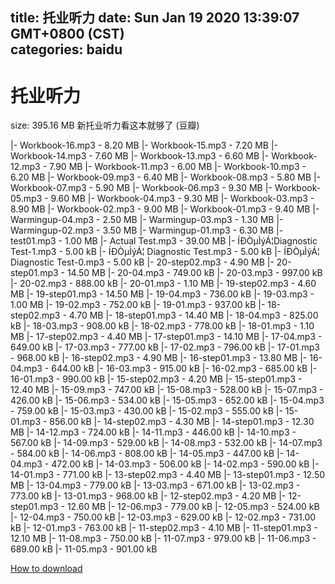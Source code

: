 
title: 托业听力
date: Sun Jan 19 2020 13:39:07 GMT+0800 (CST)    
categories: baidu
---

# 托业听力
size: 395.16 MB
 新托业听力看这本就够了 (豆瓣)
 
|- Workbook-16.mp3 - 8.20 MB
|- Workbook-15.mp3 - 7.20 MB
|- Workbook-14.mp3 - 7.60 MB
|- Workbook-13.mp3 - 6.60 MB
|- Workbook-12.mp3 - 7.90 MB
|- Workbook-11.mp3 - 6.00 MB
|- Workbook-10.mp3 - 6.20 MB
|- Workbook-09.mp3 - 6.40 MB
|- Workbook-08.mp3 - 5.80 MB
|- Workbook-07.mp3 - 5.90 MB
|- Workbook-06.mp3 - 9.30 MB
|- Workbook-05.mp3 - 9.60 MB
|- Workbook-04.mp3 - 9.30 MB
|- Workbook-03.mp3 - 8.90 MB
|- Workbook-02.mp3 - 9.00 MB
|- Workbook-01.mp3 - 9.40 MB
|- Warmingup-04.mp3 - 2.50 MB
|- Warmingup-03.mp3 - 1.30 MB
|- Warmingup-02.mp3 - 3.50 MB
|- Warmingup-01.mp3 - 6.30 MB
|- test01.mp3 - 1.00 MB
|- Actual Test.mp3 - 39.00 MB
|- ÍÐÒµÌýÁ¦Diagnostic Test-1.mp3 - 5.00 kB
|- ÍÐÒµÌýÁ¦ Diagnostic Test.mp3 - 5.00 kB
|- ÍÐÒµÌýÁ¦ Diagnostic Test-0.mp3 - 5.00 kB
|- 20-step02.mp3 - 4.90 MB
|- 20-step01.mp3 - 14.50 MB
|- 20-04.mp3 - 749.00 kB
|- 20-03.mp3 - 997.00 kB
|- 20-02.mp3 - 888.00 kB
|- 20-01.mp3 - 1.10 MB
|- 19-step02.mp3 - 4.60 MB
|- 19-step01.mp3 - 14.50 MB
|- 19-04.mp3 - 736.00 kB
|- 19-03.mp3 - 1.00 MB
|- 19-02.mp3 - 752.00 kB
|- 19-01.mp3 - 937.00 kB
|- 18-step02.mp3 - 4.70 MB
|- 18-step01.mp3 - 14.40 MB
|- 18-04.mp3 - 825.00 kB
|- 18-03.mp3 - 908.00 kB
|- 18-02.mp3 - 778.00 kB
|- 18-01.mp3 - 1.10 MB
|- 17-step02.mp3 - 4.40 MB
|- 17-step01.mp3 - 14.10 MB
|- 17-04.mp3 - 649.00 kB
|- 17-03.mp3 - 777.00 kB
|- 17-02.mp3 - 796.00 kB
|- 17-01.mp3 - 968.00 kB
|- 16-step02.mp3 - 4.90 MB
|- 16-step01.mp3 - 13.80 MB
|- 16-04.mp3 - 644.00 kB
|- 16-03.mp3 - 915.00 kB
|- 16-02.mp3 - 685.00 kB
|- 16-01.mp3 - 990.00 kB
|- 15-step02.mp3 - 4.20 MB
|- 15-step01.mp3 - 12.40 MB
|- 15-09.mp3 - 747.00 kB
|- 15-08.mp3 - 528.00 kB
|- 15-07.mp3 - 426.00 kB
|- 15-06.mp3 - 534.00 kB
|- 15-05.mp3 - 652.00 kB
|- 15-04.mp3 - 759.00 kB
|- 15-03.mp3 - 430.00 kB
|- 15-02.mp3 - 555.00 kB
|- 15-01.mp3 - 856.00 kB
|- 14-step02.mp3 - 4.30 MB
|- 14-step01.mp3 - 12.30 MB
|- 14-12.mp3 - 724.00 kB
|- 14-11.mp3 - 446.00 kB
|- 14-10.mp3 - 567.00 kB
|- 14-09.mp3 - 529.00 kB
|- 14-08.mp3 - 532.00 kB
|- 14-07.mp3 - 584.00 kB
|- 14-06.mp3 - 808.00 kB
|- 14-05.mp3 - 447.00 kB
|- 14-04.mp3 - 472.00 kB
|- 14-03.mp3 - 506.00 kB
|- 14-02.mp3 - 590.00 kB
|- 14-01.mp3 - 771.00 kB
|- 13-step02.mp3 - 4.40 MB
|- 13-step01.mp3 - 12.50 MB
|- 13-04.mp3 - 779.00 kB
|- 13-03.mp3 - 671.00 kB
|- 13-02.mp3 - 773.00 kB
|- 13-01.mp3 - 968.00 kB
|- 12-step02.mp3 - 4.20 MB
|- 12-step01.mp3 - 12.60 MB
|- 12-06.mp3 - 779.00 kB
|- 12-05.mp3 - 524.00 kB
|- 12-04.mp3 - 750.00 kB
|- 12-03.mp3 - 629.00 kB
|- 12-02.mp3 - 731.00 kB
|- 12-01.mp3 - 763.00 kB
|- 11-step02.mp3 - 4.10 MB
|- 11-step01.mp3 - 12.10 MB
|- 11-08.mp3 - 750.00 kB
|- 11-07.mp3 - 979.00 kB
|- 11-06.mp3 - 689.00 kB
|- 11-05.mp3 - 901.00 kB

[How to download](https://bpcam.bemobtrk.com/go/2ceec3aa-1ca2-46d6-b9ff-aaa5c184517c?jno=3135)